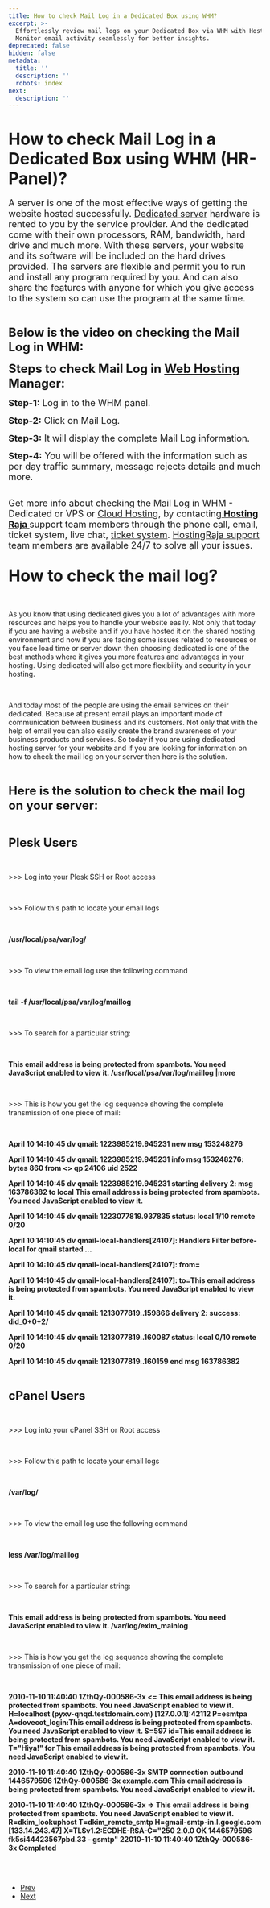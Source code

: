 ```yaml
---
title: How to check Mail Log in a Dedicated Box using WHM?
excerpt: >-
  Effortlessly review mail logs on your Dedicated Box via WHM with HostingRaja.
  Monitor email activity seamlessly for better insights.
deprecated: false
hidden: false
metadata:
  title: ''
  description: ''
  robots: index
next:
  description: ''
---
```

<div itemprop="articleBody">
    <h1 dir="ltr"><span style="font-size: xx-large;"><strong>How to check Mail Log in a Dedicated Box using WHM (HR-Panel)?</strong></span></h1>
    <p> </p>
    <p dir="ltr"><span style="font-size: large;">A server is one of the most effective ways of getting the website hosted successfully. <a href="https://www.hostingraja.in/server/dedicated-servers">Dedicated server</a> hardware is rented to you by the service provider. And the dedicated come with their own processors, RAM, bandwidth, hard drive and much more. With these servers, your website and its software will be included on the hard drives provided. The servers are flexible and permit you to run and install any program required by you. And can also share the features with anyone for which you give access to the system so can use the program at the same time.</span></p>
    <div><span style="font-size: x-large;"><strong><br />Below is the video on checking the Mail Log in WHM: </strong></span></div>
    <div> </div>
    <p dir="ltr"><span style="font-size: x-large;"><strong>Steps to check Mail Log in <a href="https://www.hostingraja.in/">Web Hosting</a> Manager:</strong></span></p>
    <p> </p>
    <p dir="ltr"><span style="font-size: large;"><strong>Step-1:</strong> Log in to the WHM panel.</span></p>
    <p dir="ltr"><span style="font-size: large;"><strong>Step-2:</strong> Click on Mail Log.</span></p>
    <p dir="ltr"><span style="font-size: large;"><strong>Step-3:</strong> It will display the complete Mail Log information.</span></p>
    <p dir="ltr"><span style="font-size: large;"><strong>Step-4:</strong> You will be offered with the information such as per day traffic summary, message rejects details and much more. </span><br /><br /></p>
    <p dir="ltr"><span style="font-size: large;">Get more info about checking the Mail Log in WHM - Dedicated or VPS or <a href="https://www.hostingraja.in/cloud/">Cloud Hosting</a>, by contacting<a href="https://www.hostingraja.in/hosting/compare-hosting-plans/"><b> Hosting Raja </b></a> support team members through the phone call, email, ticket system, live chat, <a href="https://support.hostingraja.in/">ticket system</a>. <a href="/other-help/high-traffic-website">HostingRaja support </a> team members are available 24/7 to solve all your issues.</span></p>
    <div> </div>
    <div id="how-to-check-the-mail-log">
        <h2 dir="ltr"><span style="font-size: xx-large;"><strong>How to check the mail log?</strong></span></h2> <br />
        <p dir="ltr">As you know that using dedicated gives you a lot of advantages with more resources and helps you to handle your website easily. Not only that today if you are having a website and if you have hosted it on the shared hosting environment and now if you are facing some issues related to resources or you face load time or server down then choosing dedicated is one of the best methods where it gives you more features and advantages in your hosting. Using dedicated will also get more flexibility and security in your hosting.</p> <br />
        <p dir="ltr">And today most of the people are using the email services on their dedicated. Because at present email plays an important mode of communication between business and its customers. Not only that with the help of email you can also easily create the brand awareness of your business products and services. So today if you are using dedicated hosting server for your website and if you are looking for information on how to check the mail log on your server then here is the solution.</p> <br />
        <p dir="ltr"><strong><span style="font-size: x-large;">Here is the solution to check the mail log on your server:</span> </strong></p> <strong><br /></strong>
        <p dir="ltr"><span style="font-size: x-large;"><strong>Plesk Users</strong></span></p> <br />
        <p dir="ltr">&gt;&gt;&gt; Log into your Plesk SSH or Root access</p> <br />
        <p dir="ltr">&gt;&gt;&gt; Follow this path to locate your email logs</p> <br />
        <p dir="ltr"><strong>/usr/local/psa/var/log/</strong></p> <br />
        <p dir="ltr">&gt;&gt;&gt; To view the email log use the following command</p> <br />
        <p dir="ltr"><strong>tail -f /usr/local/psa/var/log/maillog</strong></p> <br />
        <p dir="ltr">&gt;&gt;&gt; To search for a particular string:</p> <br />
        <p dir="ltr"><strong><span id="cloak239bc6f1423b6e2dcd09612b479bbe05">This email address is being protected from spambots. You need JavaScript enabled to view it.</span>
                <script type="bb66d1a163691c0b3ef2edb7-text/javascript">
                    document.getElementById('cloak239bc6f1423b6e2dcd09612b479bbe05').innerHTML = '';
                    var prefix = '&#109;a' + 'i&#108;' + '&#116;o';
                    var path = 'hr' + 'ef' + '=';
                    var addy239bc6f1423b6e2dcd09612b479bbe05 = '&#101;x&#97;mpl&#101;' + '&#64;';
                    addy239bc6f1423b6e2dcd09612b479bbe05 = addy239bc6f1423b6e2dcd09612b479bbe05 + 'd&#101;m&#111;' + '&#46;' + 'c&#111;m';
                    var addy_text239bc6f1423b6e2dcd09612b479bbe05 = '&#101;x&#97;mpl&#101;' + '&#64;' + 'd&#101;m&#111;' + '&#46;' + 'c&#111;m';document.getElementById('cloak239bc6f1423b6e2dcd09612b479bbe05').innerHTML += '<a ' + path + '\'' + prefix + ':' + addy239bc6f1423b6e2dcd09612b479bbe05 + '\'>'+addy_text239bc6f1423b6e2dcd09612b479bbe05+'</a>';
                </script> /usr/local/psa/var/log/maillog |more
            </strong></p> <br />
        <p dir="ltr">&gt;&gt;&gt; This is how you get the log sequence showing the complete transmission of one piece of mail:</p> <br />
        <p dir="ltr"><strong>April 10 14:10:45 dv qmail: 1223985219.945231 new msg 153248276</strong></p>
        <p dir="ltr"><strong>April 10 14:10:45 dv qmail: 1223985219.945231 info msg 153248276: bytes 860 from &lt;&gt; qp 24106 uid 2522</strong></p>
        <p dir="ltr"><strong>April 10 14:10:45 dv qmail: 1223985219.945231 starting delivery 2: msg 163786382 to local <span id="cloakd9136fd5bebdffcc8047fb60ecb0679e">This email address is being protected from spambots. You need JavaScript enabled to view it.</span>
                <script type="bb66d1a163691c0b3ef2edb7-text/javascript">
                    document.getElementById('cloakd9136fd5bebdffcc8047fb60ecb0679e').innerHTML = '';
                    var prefix = '&#109;a' + 'i&#108;' + '&#116;o';
                    var path = 'hr' + 'ef' + '=';
                    var addyd9136fd5bebdffcc8047fb60ecb0679e = '2-&#117;s&#101;r' + '&#64;';
                    addyd9136fd5bebdffcc8047fb60ecb0679e = addyd9136fd5bebdffcc8047fb60ecb0679e + '&#101;x&#97;mpl&#101;' + '&#46;' + 'c&#111;m';
                    var addy_textd9136fd5bebdffcc8047fb60ecb0679e = '2-&#117;s&#101;r' + '&#64;' + '&#101;x&#97;mpl&#101;' + '&#46;' + 'c&#111;m';document.getElementById('cloakd9136fd5bebdffcc8047fb60ecb0679e').innerHTML += '<a ' + path + '\'' + prefix + ':' + addyd9136fd5bebdffcc8047fb60ecb0679e + '\'>'+addy_textd9136fd5bebdffcc8047fb60ecb0679e+'</a>';
                </script>
            </strong></p>
        <p dir="ltr"><strong>April 10 14:10:45 dv qmail: 1223077819.937835 status: local 1/10 remote 0/20</strong></p>
        <p dir="ltr"><strong>April 10 14:10:45 dv qmail-local-handlers[24107]: Handlers Filter before-local for qmail started ...</strong></p>
        <p dir="ltr"><strong>April 10 14:10:45 dv qmail-local-handlers[24107]: from=</strong></p>
        <p dir="ltr"><strong>April 10 14:10:45 dv qmail-local-handlers[24107]: to=<span id="cloak66b44102bd1cd72a2515516f15253fe6">This email address is being protected from spambots. You need JavaScript enabled to view it.</span>
                <script type="bb66d1a163691c0b3ef2edb7-text/javascript">
                    document.getElementById('cloak66b44102bd1cd72a2515516f15253fe6').innerHTML = '';
                    var prefix = '&#109;a' + 'i&#108;' + '&#116;o';
                    var path = 'hr' + 'ef' + '=';
                    var addy66b44102bd1cd72a2515516f15253fe6 = '&#117;s&#101;r' + '&#64;';
                    addy66b44102bd1cd72a2515516f15253fe6 = addy66b44102bd1cd72a2515516f15253fe6 + '&#101;x&#97;mpl&#101;' + '&#46;' + 'c&#111;m';
                    var addy_text66b44102bd1cd72a2515516f15253fe6 = '&#117;s&#101;r' + '&#64;' + '&#101;x&#97;mpl&#101;' + '&#46;' + 'c&#111;m';document.getElementById('cloak66b44102bd1cd72a2515516f15253fe6').innerHTML += '<a ' + path + '\'' + prefix + ':' + addy66b44102bd1cd72a2515516f15253fe6 + '\'>'+addy_text66b44102bd1cd72a2515516f15253fe6+'</a>';
                </script>
            </strong></p>
        <p dir="ltr"><strong>April 10 14:10:45 dv qmail: 1213077819..159866 delivery 2: success: did_0+0+2/</strong></p>
        <p dir="ltr"><strong>April 10 14:10:45 dv qmail: 1213077819..160087 status: local 0/10 remote 0/20</strong></p>
        <p dir="ltr"><strong>April 10 14:10:45 dv qmail: 1213077819..160159 end msg 163786382 </strong></p> <br />
        <p dir="ltr"><span style="font-size: x-large;"><strong>cPanel Users</strong></span></p> <br />
        <p dir="ltr">&gt;&gt;&gt; Log into your cPanel SSH or Root access</p> <br />
        <p dir="ltr">&gt;&gt;&gt; Follow this path to locate your email logs</p> <br />
        <p dir="ltr"><strong>/var/log/ </strong></p> <br />
        <p dir="ltr">&gt;&gt;&gt; To view the email log use the following command</p> <br />
        <p dir="ltr"><strong>less /var/log/maillog </strong></p> <br />
        <p dir="ltr">&gt;&gt;&gt; To search for a particular string:</p> <br />
        <p dir="ltr"><strong><span id="cloak2f2b25440226b092bbf8dcd5ae8d7cb7">This email address is being protected from spambots. You need JavaScript enabled to view it.</span>
                <script type="bb66d1a163691c0b3ef2edb7-text/javascript">
                    document.getElementById('cloak2f2b25440226b092bbf8dcd5ae8d7cb7').innerHTML = '';
                    var prefix = '&#109;a' + 'i&#108;' + '&#116;o';
                    var path = 'hr' + 'ef' + '=';
                    var addy2f2b25440226b092bbf8dcd5ae8d7cb7 = '&#101;x&#97;mpl&#101;' + '&#64;';
                    addy2f2b25440226b092bbf8dcd5ae8d7cb7 = addy2f2b25440226b092bbf8dcd5ae8d7cb7 + 'd&#101;m&#111;' + '&#46;' + 'c&#111;m';
                    var addy_text2f2b25440226b092bbf8dcd5ae8d7cb7 = '&#101;x&#97;mpl&#101;' + '&#64;' + 'd&#101;m&#111;' + '&#46;' + 'c&#111;m';document.getElementById('cloak2f2b25440226b092bbf8dcd5ae8d7cb7').innerHTML += '<a ' + path + '\'' + prefix + ':' + addy2f2b25440226b092bbf8dcd5ae8d7cb7 + '\'>'+addy_text2f2b25440226b092bbf8dcd5ae8d7cb7+'</a>';
                </script> /var/log/exim_mainlog
            </strong></p> <br />
        <p dir="ltr">&gt;&gt;&gt; This is how you get the log sequence showing the complete transmission of one piece of mail:</p> <br />
        <p dir="ltr"><strong> 2010-11-10 11:40:40 1ZthQy-000586-3x &lt;= <span id="cloak49ef812acaec56573a98c28729ed94e6">This email address is being protected from spambots. You need JavaScript enabled to view it.</span>
                <script type="bb66d1a163691c0b3ef2edb7-text/javascript">
                    document.getElementById('cloak49ef812acaec56573a98c28729ed94e6').innerHTML = '';
                    var prefix = '&#109;a' + 'i&#108;' + '&#116;o';
                    var path = 'hr' + 'ef' + '=';
                    var addy49ef812acaec56573a98c28729ed94e6 = '&#101;x&#97;mpl&#101;' + '&#64;';
                    addy49ef812acaec56573a98c28729ed94e6 = addy49ef812acaec56573a98c28729ed94e6 + 'd&#101;m&#111;' + '&#46;' + 'c&#111;m';
                    var addy_text49ef812acaec56573a98c28729ed94e6 = '&#101;x&#97;mpl&#101;' + '&#64;' + 'd&#101;m&#111;' + '&#46;' + 'c&#111;m';document.getElementById('cloak49ef812acaec56573a98c28729ed94e6').innerHTML += '<a ' + path + '\'' + prefix + ':' + addy49ef812acaec56573a98c28729ed94e6 + '\'>'+addy_text49ef812acaec56573a98c28729ed94e6+'</a>';
                </script> H=localhost (pyxv-qnqd.testdomain.com) [127.0.0.1]:42112 P=esmtpa A=dovecot_login:<span id="cloak9ba956b23eece5f352491c391544fa73">This email address is being protected from spambots. You need JavaScript enabled to view it.</span>
                <script type="bb66d1a163691c0b3ef2edb7-text/javascript">
                    document.getElementById('cloak9ba956b23eece5f352491c391544fa73').innerHTML = '';
                    var prefix = '&#109;a' + 'i&#108;' + '&#116;o';
                    var path = 'hr' + 'ef' + '=';
                    var addy9ba956b23eece5f352491c391544fa73 = '&#101;x&#97;mpl&#101;' + '&#64;';
                    addy9ba956b23eece5f352491c391544fa73 = addy9ba956b23eece5f352491c391544fa73 + 'd&#101;m&#111;' + '&#46;' + 'c&#111;m';
                    var addy_text9ba956b23eece5f352491c391544fa73 = '&#101;x&#97;mpl&#101;' + '&#64;' + 'd&#101;m&#111;' + '&#46;' + 'c&#111;m';document.getElementById('cloak9ba956b23eece5f352491c391544fa73').innerHTML += '<a ' + path + '\'' + prefix + ':' + addy9ba956b23eece5f352491c391544fa73 + '\'>'+addy_text9ba956b23eece5f352491c391544fa73+'</a>';
                </script> S=597 id=<span id="cloakd5a4ba2eb3d82834bfce151131dbfee6">This email address is being protected from spambots. You need JavaScript enabled to view it.</span>
                <script type="bb66d1a163691c0b3ef2edb7-text/javascript">
                    document.getElementById('cloakd5a4ba2eb3d82834bfce151131dbfee6').innerHTML = '';
                    var prefix = '&#109;a' + 'i&#108;' + '&#116;o';
                    var path = 'hr' + 'ef' + '=';
                    var addyd5a4ba2eb3d82834bfce151131dbfee6 = '33b&#97;c78&#97;&#101;03&#101;b&#101;8bb6&#101;c5&#101;545864c&#97;f6' + '&#64;';
                    addyd5a4ba2eb3d82834bfce151131dbfee6 = addyd5a4ba2eb3d82834bfce151131dbfee6 + 'd&#101;m&#111;' + '&#46;' + 'c&#111;m';
                    var addy_textd5a4ba2eb3d82834bfce151131dbfee6 = '33b&#97;c78&#97;&#101;03&#101;b&#101;8bb6&#101;c5&#101;545864c&#97;f6' + '&#64;' + 'd&#101;m&#111;' + '&#46;' + 'c&#111;m';document.getElementById('cloakd5a4ba2eb3d82834bfce151131dbfee6').innerHTML += '<a ' + path + '\'' + prefix + ':' + addyd5a4ba2eb3d82834bfce151131dbfee6 + '\'>'+addy_textd5a4ba2eb3d82834bfce151131dbfee6+'</a>';
                </script> T="Hiya!" for <span id="cloakbde8ed0e4e0f10ae0cfe7afb10fb4a6b">This email address is being protected from spambots. You need JavaScript enabled to view it.</span>
                <script type="bb66d1a163691c0b3ef2edb7-text/javascript">
                    document.getElementById('cloakbde8ed0e4e0f10ae0cfe7afb10fb4a6b').innerHTML = '';
                    var prefix = '&#109;a' + 'i&#108;' + '&#116;o';
                    var path = 'hr' + 'ef' + '=';
                    var addybde8ed0e4e0f10ae0cfe7afb10fb4a6b = 'n&#111;r&#101;ply' + '&#64;';
                    addybde8ed0e4e0f10ae0cfe7afb10fb4a6b = addybde8ed0e4e0f10ae0cfe7afb10fb4a6b + 'gm&#97;&#105;l' + '&#46;' + 'c&#111;m';
                    var addy_textbde8ed0e4e0f10ae0cfe7afb10fb4a6b = 'n&#111;r&#101;ply' + '&#64;' + 'gm&#97;&#105;l' + '&#46;' + 'c&#111;m';document.getElementById('cloakbde8ed0e4e0f10ae0cfe7afb10fb4a6b').innerHTML += '<a ' + path + '\'' + prefix + ':' + addybde8ed0e4e0f10ae0cfe7afb10fb4a6b + '\'>'+addy_textbde8ed0e4e0f10ae0cfe7afb10fb4a6b+'</a>';
                </script>
            </strong></p>
        <p dir="ltr"><strong>2010-11-10 11:40:40 1ZthQy-000586-3x SMTP connection outbound 1446579596 1ZthQy-000586-3x example.com <span id="cloak2f065553ec5960f808bafd29e9f9f657">This email address is being protected from spambots. You need JavaScript enabled to view it.</span>
                <script type="bb66d1a163691c0b3ef2edb7-text/javascript">
                    document.getElementById('cloak2f065553ec5960f808bafd29e9f9f657').innerHTML = '';
                    var prefix = '&#109;a' + 'i&#108;' + '&#116;o';
                    var path = 'hr' + 'ef' + '=';
                    var addy2f065553ec5960f808bafd29e9f9f657 = 'n&#111;r&#101;ply' + '&#64;';
                    addy2f065553ec5960f808bafd29e9f9f657 = addy2f065553ec5960f808bafd29e9f9f657 + 'gm&#97;&#105;l' + '&#46;' + 'c&#111;m';
                    var addy_text2f065553ec5960f808bafd29e9f9f657 = 'n&#111;r&#101;ply' + '&#64;' + 'gm&#97;&#105;l' + '&#46;' + 'c&#111;m';document.getElementById('cloak2f065553ec5960f808bafd29e9f9f657').innerHTML += '<a ' + path + '\'' + prefix + ':' + addy2f065553ec5960f808bafd29e9f9f657 + '\'>'+addy_text2f065553ec5960f808bafd29e9f9f657+'</a>';
                </script>
            </strong></p>
        <p dir="ltr"><strong>2010-11-10 11:40:40 1ZthQy-000586-3x =&gt; <span id="cloak26e328a9cd40a0996e99db77ee56225f">This email address is being protected from spambots. You need JavaScript enabled to view it.</span>
                <script type="bb66d1a163691c0b3ef2edb7-text/javascript">
                    document.getElementById('cloak26e328a9cd40a0996e99db77ee56225f').innerHTML = '';
                    var prefix = '&#109;a' + 'i&#108;' + '&#116;o';
                    var path = 'hr' + 'ef' + '=';
                    var addy26e328a9cd40a0996e99db77ee56225f = 'n&#111;r&#101;ply' + '&#64;';
                    addy26e328a9cd40a0996e99db77ee56225f = addy26e328a9cd40a0996e99db77ee56225f + 'gm&#97;&#105;l' + '&#46;' + 'c&#111;m';
                    var addy_text26e328a9cd40a0996e99db77ee56225f = 'n&#111;r&#101;ply' + '&#64;' + 'gm&#97;&#105;l' + '&#46;' + 'c&#111;m';document.getElementById('cloak26e328a9cd40a0996e99db77ee56225f').innerHTML += '<a ' + path + '\'' + prefix + ':' + addy26e328a9cd40a0996e99db77ee56225f + '\'>'+addy_text26e328a9cd40a0996e99db77ee56225f+'</a>';
                </script> R=dkim_lookuphost T=dkim_remote_smtp H=gmail-smtp-in.l.google.com [133.14.243.47] X=TLSv1.2:ECDHE-RSA-C="250 2.0.0 OK 1446579596 fk5si44423567pbd.33 - gsmtp" 22010-11-10 11:40:40 1ZthQy-000586-3x Completed
            </strong></p> <span id="docs-internal-guid-9a01371d-d2f0-367b-81b4-e3e3c0f8b2af"><br /><br /></span>
    </div>
</div>
<ul class="pager pagenav">
    <li class="previous"> <a class="hasTooltip" title="How to Connect to the MySQL Database" aria-label="Previous article: How to Connect to the MySQL Database" href="/docs/how-to-connect-to-the-mysql-database" rel="prev"> <span class="icon-chevron-left" aria-hidden="true"></span> <span aria-hidden="true">Prev</span> </a> </li>
    <li class="next"> <a class="hasTooltip" title="How to Configure CSF on Linux" aria-label="Next article: How to Configure CSF on Linux" href="/docs/how-to-configure-csf-on-linux" rel="next"> <span aria-hidden="true">Next</span> <span class="icon-chevron-right" aria-hidden="true"></span> </a> </li>
</ul>